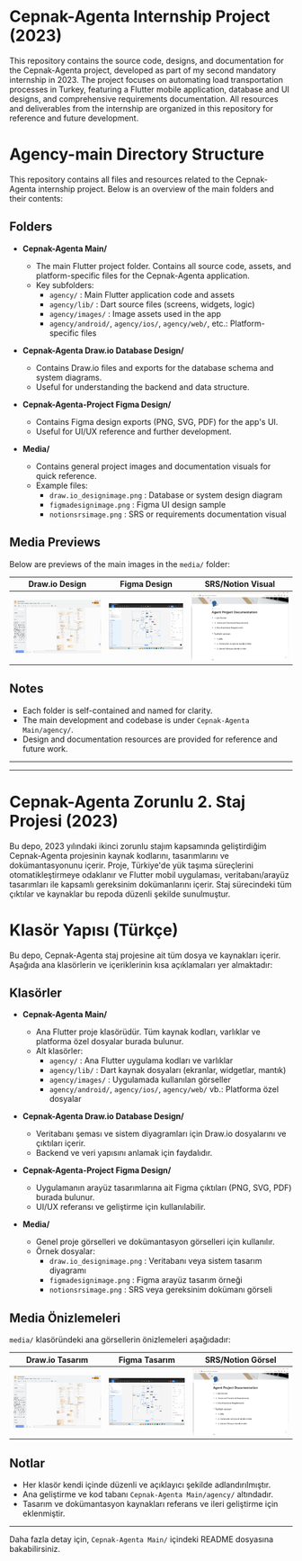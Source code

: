 
# Cepnak-Agenta Internship Project (2023)

This repository contains the source code, designs, and documentation for the Cepnak-Agenta project, developed as part of my second mandatory internship in 2023. The project focuses on automating load transportation processes in Turkey, featuring a Flutter mobile application, database and UI designs, and comprehensive requirements documentation. All resources and deliverables from the internship are organized in this repository for reference and future development.

# Agency-main Directory Structure

This repository contains all files and resources related to the Cepnak-Agenta internship project. Below is an overview of the main folders and their contents:

## Folders

- **Cepnak-Agenta Main/**
  - The main Flutter project folder. Contains all source code, assets, and platform-specific files for the Cepnak-Agenta application.
  - Key subfolders:
    - `agency/` : Main Flutter application code and assets
    - `agency/lib/` : Dart source files (screens, widgets, logic)
    - `agency/images/` : Image assets used in the app
    - `agency/android/`, `agency/ios/`, `agency/web/`, etc.: Platform-specific files

- **Cepnak-Agenta Draw.io Database Design/**
  - Contains Draw.io files and exports for the database schema and system diagrams.
  - Useful for understanding the backend and data structure.

- **Cepnak-Agenta-Project Figma Design/**
  - Contains Figma design exports (PNG, SVG, PDF) for the app's UI.
  - Useful for UI/UX reference and further development.

- **Media/**
  - Contains general project images and documentation visuals for quick reference.
  - Example files:
    - `draw.io_designimage.png` : Database or system design diagram
    - `figmadesignimage.png` : Figma UI design sample
    - `notionsrsimage.png` : SRS or requirements documentation visual

## Media Previews

Below are previews of the main images in the `media/` folder:

| Draw.io Design | Figma Design | SRS/Notion Visual |
|---|---|---|
| ![Draw.io](media/draw.io_designimage.png) | ![Figma](media/figmadesignimage.png) | ![SRS](media/notionsrsimage.png) |

## Notes
- Each folder is self-contained and named for clarity.
- The main development and codebase is under `Cepnak-Agenta Main/agency/`.
- Design and documentation resources are provided for reference and future work.

---


---


# Cepnak-Agenta Zorunlu 2. Staj Projesi (2023)

Bu depo, 2023 yılındaki ikinci zorunlu stajım kapsamında geliştirdiğim Cepnak-Agenta projesinin kaynak kodlarını, tasarımlarını ve dokümantasyonunu içerir. Proje, Türkiye'de yük taşıma süreçlerini otomatikleştirmeye odaklanır ve Flutter mobil uygulaması, veritabanı/arayüz tasarımları ile kapsamlı gereksinim dokümanlarını içerir. Staj sürecindeki tüm çıktılar ve kaynaklar bu repoda düzenli şekilde sunulmuştur.

# Klasör Yapısı (Türkçe)

Bu depo, Cepnak-Agenta staj projesine ait tüm dosya ve kaynakları içerir. Aşağıda ana klasörlerin ve içeriklerinin kısa açıklamaları yer almaktadır:

## Klasörler

- **Cepnak-Agenta Main/**
  - Ana Flutter proje klasörüdür. Tüm kaynak kodları, varlıklar ve platforma özel dosyalar burada bulunur.
  - Alt klasörler:
    - `agency/` : Ana Flutter uygulama kodları ve varlıklar
    - `agency/lib/` : Dart kaynak dosyaları (ekranlar, widgetlar, mantık)
    - `agency/images/` : Uygulamada kullanılan görseller
    - `agency/android/`, `agency/ios/`, `agency/web/` vb.: Platforma özel dosyalar

- **Cepnak-Agenta Draw.io Database Design/**
  - Veritabanı şeması ve sistem diyagramları için Draw.io dosyalarını ve çıktıları içerir.
  - Backend ve veri yapısını anlamak için faydalıdır.

- **Cepnak-Agenta-Project Figma Design/**
  - Uygulamanın arayüz tasarımlarına ait Figma çıktıları (PNG, SVG, PDF) burada bulunur.
  - UI/UX referansı ve geliştirme için kullanılabilir.

- **Media/**
  - Genel proje görselleri ve dokümantasyon görselleri için kullanılır.
  - Örnek dosyalar:
    - `draw.io_designimage.png` : Veritabanı veya sistem tasarım diyagramı
    - `figmadesignimage.png` : Figma arayüz tasarım örneği
    - `notionsrsimage.png` : SRS veya gereksinim dokümanı görseli

## Media Önizlemeleri

`media/` klasöründeki ana görsellerin önizlemeleri aşağıdadır:

| Draw.io Tasarım | Figma Tasarım | SRS/Notion Görsel |
|---|---|---|
| ![Draw.io](media/draw.io_designimage.png) | ![Figma](media/figmadesignimage.png) | ![SRS](media/notionsrsimage.png) |

## Notlar
- Her klasör kendi içinde düzenli ve açıklayıcı şekilde adlandırılmıştır.
- Ana geliştirme ve kod tabanı `Cepnak-Agenta Main/agency/` altındadır.
- Tasarım ve dokümantasyon kaynakları referans ve ileri geliştirme için eklenmiştir.

---

Daha fazla detay için, `Cepnak-Agenta Main/` içindeki README dosyasına bakabilirsiniz.
